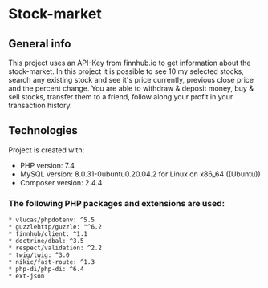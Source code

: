 # Stock-market

## General info

This project uses an API-Key from finnhub.io to get information about the stock-market. In this project it is possible to see 10 my selected stocks, search any existing stock and see it's price currently, previous close price and the percent change. You are able to withdraw & deposit money, buy & sell stocks, transfer them to a friend, follow along your profit in your transaction history.

## Technologies

Project is created with:
* PHP version: 7.4
* MySQL version: 8.0.31-0ubuntu0.20.04.2 for Linux on x86_64 ((Ubuntu))
* Composer version: 2.4.4

### The following PHP packages and extensions are used:
```
* vlucas/phpdotenv: ^5.5
* guzzlehttp/guzzle: "^6.2
* finnhub/client: ^1.1
* doctrine/dbal: ^3.5
* respect/validation: ^2.2
* twig/twig: ^3.0
* nikic/fast-route: ^1.3
* php-di/php-di: ^6.4
* ext-json
```
